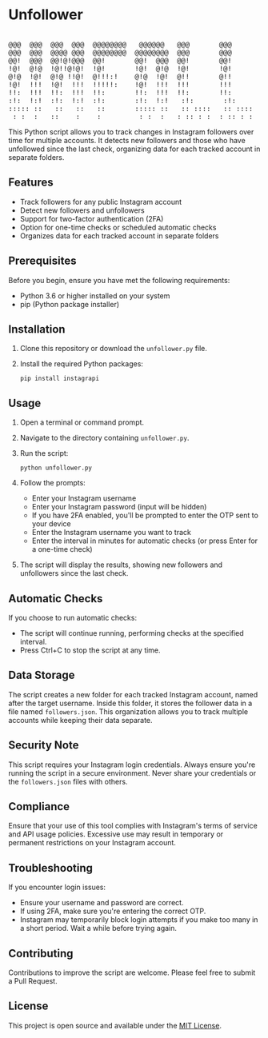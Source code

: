 # Unfollower
<pre>                                                                                                         
@@@  @@@  @@@  @@@  @@@@@@@@   @@@@@@   @@@       @@@        @@@@@@   @@@  @@@  @@@  @@@@@@@@  @@@@@@@   
@@@  @@@  @@@@ @@@  @@@@@@@@  @@@@@@@@  @@@       @@@       @@@@@@@@  @@@  @@@  @@@  @@@@@@@@  @@@@@@@@  
@@!  @@@  @@!@!@@@  @@!       @@!  @@@  @@!       @@!       @@!  @@@  @@!  @@!  @@!  @@!       @@!  @@@  
!@!  @!@  !@!!@!@!  !@!       !@!  @!@  !@!       !@!       !@!  @!@  !@!  !@!  !@!  !@!       !@!  @!@  
@!@  !@!  @!@ !!@!  @!!!:!    @!@  !@!  @!!       @!!       @!@  !@!  @!!  !!@  @!@  @!!!:!    @!@!!@!   
!@!  !!!  !@!  !!!  !!!!!:    !@!  !!!  !!!       !!!       !@!  !!!  !@!  !!!  !@!  !!!!!:    !!@!@!    
!!:  !!!  !!:  !!!  !!:       !!:  !!!  !!:       !!:       !!:  !!!  !!:  !!:  !!:  !!:       !!: :!!   
:!:  !:!  :!:  !:!  :!:       :!:  !:!   :!:       :!:      :!:  !:!  :!:  :!:  :!:  :!:       :!:  !:!  
::::: ::   ::   ::   ::       ::::: ::   :: ::::   :: ::::  ::::: ::   :::: :: :::    :: ::::  ::   :::  
 : :  :   ::    :    :         : :  :   : :: : :  : :: : :   : :  :     :: :  : :    : :: ::    :   : :  </pre>
                                                                                                         
This Python script allows you to track changes in Instagram followers over time for multiple accounts. It detects new followers and those who have unfollowed since the last check, organizing data for each tracked account in separate folders.

## Features

- Track followers for any public Instagram account
- Detect new followers and unfollowers
- Support for two-factor authentication (2FA)
- Option for one-time checks or scheduled automatic checks
- Organizes data for each tracked account in separate folders

## Prerequisites

Before you begin, ensure you have met the following requirements:

- Python 3.6 or higher installed on your system
- pip (Python package installer)

## Installation

1. Clone this repository or download the `unfollower.py` file.

2. Install the required Python packages:

   ```
   pip install instagrapi
   ```

## Usage

1. Open a terminal or command prompt.

2. Navigate to the directory containing `unfollower.py`.

3. Run the script:

   ```
   python unfollower.py
   ```

4. Follow the prompts:
   - Enter your Instagram username
   - Enter your Instagram password (input will be hidden)
   - If you have 2FA enabled, you'll be prompted to enter the OTP sent to your device
   - Enter the Instagram username you want to track
   - Enter the interval in minutes for automatic checks (or press Enter for a one-time check)

5. The script will display the results, showing new followers and unfollowers since the last check.

## Automatic Checks

If you choose to run automatic checks:

- The script will continue running, performing checks at the specified interval.
- Press Ctrl+C to stop the script at any time.

## Data Storage

The script creates a new folder for each tracked Instagram account, named after the target username. Inside this folder, it stores the follower data in a file named `followers.json`. This organization allows you to track multiple accounts while keeping their data separate.

## Security Note

This script requires your Instagram login credentials. Always ensure you're running the script in a secure environment. Never share your credentials or the `followers.json` files with others.

## Compliance

Ensure that your use of this tool complies with Instagram's terms of service and API usage policies. Excessive use may result in temporary or permanent restrictions on your Instagram account.

## Troubleshooting

If you encounter login issues:

- Ensure your username and password are correct.
- If using 2FA, make sure you're entering the correct OTP.
- Instagram may temporarily block login attempts if you make too many in a short period. Wait a while before trying again.

## Contributing

Contributions to improve the script are welcome. Please feel free to submit a Pull Request.

## License

This project is open source and available under the [MIT License](https://opensource.org/licenses/MIT).
